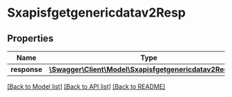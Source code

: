 # Sxapisfgetgenericdatav2Resp

## Properties
Name | Type | Description | Notes
------------ | ------------- | ------------- | -------------
**response** | [**\Swagger\Client\Model\Sxapisfgetgenericdatav2Response**](Sxapisfgetgenericdatav2Response.md) |  | [optional] 

[[Back to Model list]](../README.md#documentation-for-models) [[Back to API list]](../README.md#documentation-for-api-endpoints) [[Back to README]](../README.md)


